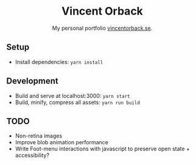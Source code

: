 <div align="center">

# Vincent Orback

My personal portfolio [vincentorback.se](https://vincentorback.se).

</div>

## Setup
- Install dependencies: `yarn install`

## Development
- Build and serve at localhost:3000: `yarn start`
- Build, minify, compress all assets: `yarn run build`

## TODO
- Non-retina images
- Improve blob animation performance
- Write Foot-menu interactions with javascript to preserve open state + accessibility?
